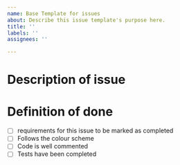 ```yaml
---
name: Base Template for issues
about: Describe this issue template's purpose here.
title: ''
labels: ''
assignees: ''

---
```


# Description of issue
<!-- - What this issue to solving -->

# Definition of done
- [ ] requirements for this issue to be marked as completed
- [ ] Follows the colour scheme
- [ ] Code is well commented
- [ ] Tests have been completed
